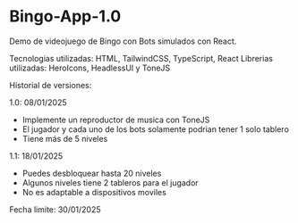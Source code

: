 # Bingo-App-1.0

Demo de videojuego de Bingo con Bots simulados con React.

Tecnologias utilizadas: HTML, TailwindCSS, TypeScript, React
Librerias utilizadas: HeroIcons, HeadlessUI y ToneJS

Historial de versiones:

1.0: 08/01/2025

- Implemente un reproductor de musica con ToneJS
- El jugador y cada uno de los bots solamente podrian tener 1 solo tablero
- Tiene más de 5 niveles

1.1: 18/01/2025

- Puedes desbloquear hasta 20 niveles
- Algunos niveles tiene 2 tableros para el jugador
- No es adaptable a dispositivos moviles

Fecha limite: 30/01/2025
